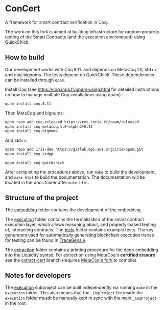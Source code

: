 # ConCert

A framework for smart contract verification in Coq.

The work on this fork is aimed at building infrastructure for random property testing of the Smart Contracts (and the execution environment) using QuickChick.

## How to build


Our development works with Coq 8.11. and depends on MetaCoq 1.0,
std++ and coq-bignums. The tests depend on QuickChick. These dependencies can be installed through `opam`.

Install Coq (see https://coq.inria.fr/opam-using.html for detailed instructions on how to manage
multiple Coq installations using opam).:

```bash
opam install coq.8.11
```

Then MetaCoq and bignums:

```bash
opam repo add coq-released https://coq.inria.fr/opam/released
opam install coq-metacoq.1.0~alpha2+8.11
opam install coq-bignums
```
And std++:

```bash
opam repo add iris-dev https://gitlab.mpi-sws.org/iris/opam.git
opam install coq-stdpp
```

```quickchick
opam install coq-quickchick
```

After completing the procedures above, run `make` to build the development, and
`make html` to build the documentation. The documentation will be located in the
docs folder after `make html`.

## Structure of the project

The [embedding](embedding/) folder contains the development of the embedding.

The [execution](execution/) folder contains the formalization of the smart
contract execution layer, which allows reasoning about, and property-based testing of, interacting contracts. The [tests](execution/tests) folder contains example tests. The key generators used for automatically generating blockchain execution traces for testing can be found in [TraceGens.v](execution/tests/TraceGens.v).

The [extraction](extraction/) folder contains a printing procedure for the deep embedding into the Liquidity syntax. For extraction using MetaCoq's **certified erasure** see the [extract-cert](https://github.com/AU-COBRA/ConCert/tree/extract-cert) branch (requires [MetaCoq's fork](https://github.com/annenkov/template-coq/tree/coq-8.11-erase-annotated) to compile).


## Notes for developers

The [execution](execution/) subproject can be built independently via running `make` in the `execution` folder. This also means that the `_CoqProject` file inside the `execution` folder musdt be manually kept in sync with the main `_CoqProject` in the root.
